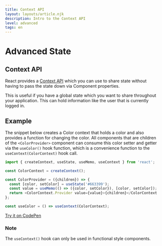 ```yaml
---
title: Context API
layout: layouts/article.njk
description: Intro to the Context API
level: advanced
tags: en
---
```

# Advanced State

## Context API

React provides a [Context API](https://reactjs.org/docs/context.html) which you can use to share state without having to pass the state down via Component properties. 

This is useful if you have a global state which you want to share throughout your application. This can hold information like the user that is currently logged in.

## Example

The snippet below creates a Color context that holds a color and also provides a function for changing the color.
All components that are children of the `<ColorProvider>` component can consume this color setter and getter via
the `useColor()` hook function, which is a convenience function to the `useContext(ColorContext)` hook call.

```js
import { createContext, useState, useMemo, useContext } from 'react';

const ColorContext = createContext();

const ColorProvider = ({children}) => {
  const [color, setColor] = useState('#663399');
  const value = useMemo(() => ({color, setColor}), [color, setColor]);
  return <ColorContext.Provider value={value}>{children}</ColorContext.Provider>
};

const useColor = () => useContext(ColorContext);
```

[Try it on CodePen](https://codepen.io/learosema/pen/rNKrWgg/49b30a304b5aebd418f4d74df01d6e80?editors=0010)

### Note

The `useContext()` hook can only be used in functional style components.
